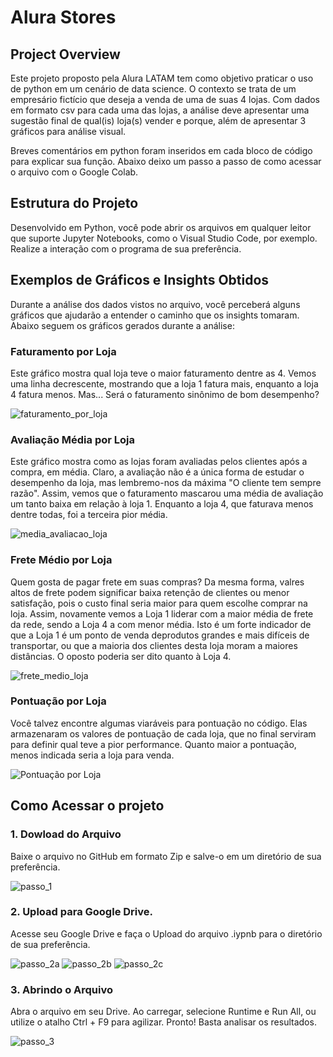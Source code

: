 # Alura Stores

## Project Overview
Este projeto proposto pela Alura LATAM tem como objetivo praticar o uso de python em um cenário de data science. O contexto se trata de um empresário fictício que deseja a venda de uma de suas 4 lojas. Com dados em formato csv para cada uma das lojas, a análise deve apresentar uma sugestão final de qual(is) loja(s) vender e porque, além de apresentar 3 gráficos para análise visual.

Breves comentários em python foram inseridos em cada bloco de código para explicar sua função. Abaixo deixo um passo a passo de como acessar o arquivo com o Google Colab.

## Estrutura do Projeto
Desenvolvido em Python, você pode abrir os arquivos em qualquer leitor que suporte Jupyter Notebooks, como o Visual Studio Code, por exemplo. Realize a interação com o programa de sua preferência.

## Exemplos de Gráficos e Insights Obtidos
Durante a análise dos dados vistos no arquivo, você perceberá alguns gráficos que ajudarão a entender o caminho que os insights tomaram. Abaixo seguem os gráficos gerados durante a análise:

### Faturamento por Loja
Este gráfico mostra qual loja teve o maior faturamento dentre as 4. Vemos uma linha decrescente, mostrando que a loja 1 fatura mais, enquanto a loja 4 fatura menos. Mas... Será o faturamento sinônimo de bom desempenho?

![faturamento_por_loja](https://github.com/user-attachments/assets/7d450abc-2363-46b4-a265-909898bead47)

### Avaliação Média por Loja
Este gráfico mostra como as lojas foram avaliadas pelos clientes após a compra, em média. Claro, a avaliação não é a única forma de estudar o desempenho da loja, mas lembremo-nos da máxima "O cliente tem sempre razão". Assim, vemos que o faturamento mascarou uma média de avaliação um tanto baixa em relação à loja 1. Enquanto a loja 4, que faturava menos dentre todas, foi a terceira pior média.

![media_avaliacao_loja](https://github.com/user-attachments/assets/efb2c08a-86da-49dc-a385-75be03aea432)

### Frete Médio por Loja
Quem gosta de pagar frete em suas compras? Da mesma forma, valres altos de frete podem significar baixa retenção de clientes ou menor satisfação, pois o custo final seria maior para quem escolhe comprar na loja. Assim, novamente vemos a Loja 1 liderar com a maior média de frete da rede, sendo a Loja 4 a com menor média. Isto é um forte indicador de que a Loja 1 é um ponto de venda deprodutos grandes e mais difíceis de transportar, ou que a maioria dos clientes desta loja moram a maiores distâncias. O oposto poderia ser dito quanto à Loja 4.

![frete_medio_loja](https://github.com/user-attachments/assets/df89e280-2d27-4d18-b4b9-b677403ab782)

### Pontuação por Loja
Você talvez encontre algumas viaráveis para pontuação no código. Elas armazenaram os valores de pontuação de cada loja, que no final serviram para definir qual teve a pior performance. Quanto maior a pontuação, menos indicada seria a loja para venda.

![Pontuação por Loja](https://github.com/user-attachments/assets/f6d8baf0-fdaf-4fa7-9cbd-bac7fa22b214)

## Como Acessar o projeto

### 1. Dowload do Arquivo 
Baixe o arquivo no GitHub em formato Zip e salve-o em um diretório de sua preferência.

![passo_1](https://github.com/user-attachments/assets/44c3153f-023a-4e02-a675-a23ee0a2f648)

### 2. Upload para Google Drive.
Acesse seu Google Drive e faça o Upload do arquivo .iypnb para o diretório de sua preferência.

![passo_2a](https://github.com/user-attachments/assets/9e6c1afe-2d3b-4b46-8e43-7be705295db3)
![passo_2b](https://github.com/user-attachments/assets/7b92fe61-88c4-4399-8e49-e00c1a36ae32)
![passo_2c](https://github.com/user-attachments/assets/475b98ec-0dd8-4dce-a959-a867fb9d4633)

### 3. Abrindo o Arquivo
Abra o arquivo em seu Drive. Ao carregar, selecione Runtime e Run All, ou utilize o atalho Ctrl + F9 para agilizar. Pronto! Basta analisar os resultados.

![passo_3](https://github.com/user-attachments/assets/38ced078-4533-4f6a-ab50-67c654721191)








